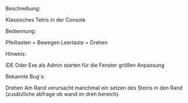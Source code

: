 

Beschreibung:

Klassisches Tetris in der Console


Bediennung:


Pfeiltasten = Bewegen
Leertaste = Drehen


Hinweis:

IDE Oder Exe als Admin starten  für die Fenster größen Anpassung


Bekannte Bug´s:

Drehen Am Rand verursacht manchmal ein setzen des Steins in den Rand (zusätzliche abfrage ob wand im dreh bereich).
